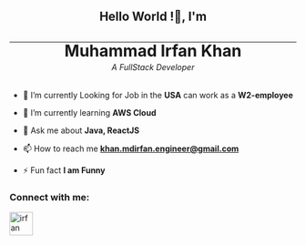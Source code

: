 <h2 style="text-align: center; margin: 2rem;">
    Hello World !👋, I'm
</h2>

<hr>

<h1 style="text-align: center; margin-top: -1rem;">
    Muhammad Irfan Khan
</h1>

<h6 style="text-align: center; margin-top: -1rem; margin-bottom: 2rem; font-style: oblique;">
    A FullStack Developer
</h6>

- 🔭 I’m currently Looking for Job in the **USA** can work as a **W2-employee**

- 🌱 I’m currently learning **AWS Cloud**

- 💬 Ask me about **Java, ReactJS**

- 📫 How to reach me **khan.mdirfan.engineer@gmail.com**

- ⚡ Fun fact **I am Funny**

<h3 style="text-align: left;">Connect with me:</h3>

<p style="text-align: left;">
<a href="https://www.linkedin.com/in/irfan-mkhan/" target="blank"><img align="center" src="https://upload.wikimedia.org/wikipedia/commons/8/81/LinkedIn_icon.svg" alt="irfan" height="41" width="41"/></a>
</p>

<!---
irfanMKhan/irfanMKhan is a ✨ special ✨ repository because its `README.md` (this file) appears on your GitHub profile.
You can click the Preview link to take a look at your changes.
--->

